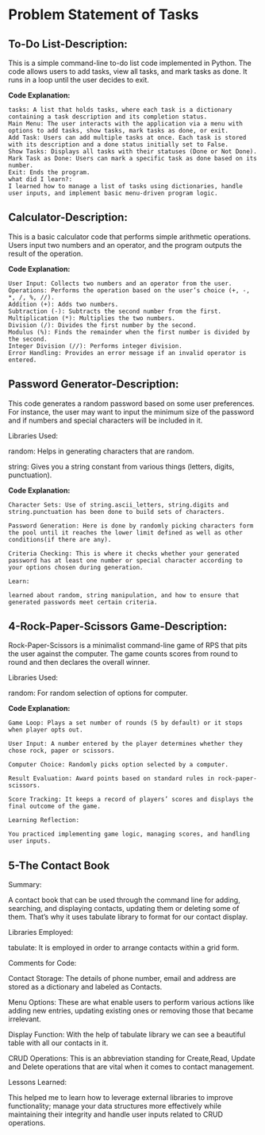 # Problem Statement of Tasks

## To-Do List-Description:

This is a simple command-line to-do list code implemented in Python. The code allows users to add tasks, view all tasks, and mark tasks as done. It runs in a loop until the user decides to exit.

**Code Explanation:**
```text
tasks: A list that holds tasks, where each task is a dictionary containing a task description and its completion status.
Main Menu: The user interacts with the application via a menu with options to add tasks, show tasks, mark tasks as done, or exit.
Add Task: Users can add multiple tasks at once. Each task is stored with its description and a done status initially set to False.
Show Tasks: Displays all tasks with their statuses (Done or Not Done).
Mark Task as Done: Users can mark a specific task as done based on its number.
Exit: Ends the program.
what did I learn?:
I learned how to manage a list of tasks using dictionaries, handle user inputs, and implement basic menu-driven program logic.
```

## Calculator-Description:

This is a basic calculator code that performs simple arithmetic operations. Users input two numbers and an operator, and the program outputs the result of the operation.

**Code Explanation:**
```text
User Input: Collects two numbers and an operator from the user.
Operations: Performs the operation based on the user’s choice (+, -, *, /, %, //).
Addition (+): Adds two numbers.
Subtraction (-): Subtracts the second number from the first.
Multiplication (*): Multiplies the two numbers.
Division (/): Divides the first number by the second.
Modulus (%): Finds the remainder when the first number is divided by the second.
Integer Division (//): Performs integer division.
Error Handling: Provides an error message if an invalid operator is entered.
```

## Password Generator-Description:

This code generates a random password based on some user preferences. For instance, the user may want to input the minimum size of the password and if numbers and special characters will be included in it.

Libraries Used:

random: Helps in generating characters that are random.

string: Gives you a string constant from various things (letters, digits, punctuation).

**Code Explanation:**
```text
Character Sets: Use of string.ascii_letters, string.digits and string.punctuation has been done to build sets of characters.

Password Generation: Here is done by randomly picking characters form the pool until it reaches the lower limit defined as well as other conditions(if there are any).

Criteria Checking: This is where it checks whether your generated password has at least one number or special character according to your options chosen during generation.

Learn:

learned about random, string manipulation, and how to ensure that generated passwords meet certain criteria.
```

## 4-Rock-Paper-Scissors Game-Description:

Rock-Paper-Scissors is a minimalist command-line game of RPS that pits the user against the computer. The game counts scores from round to round and then declares the overall winner.

Libraries Used:

random: For random selection of options for computer.

**Code Explanation:**
```text
Game Loop: Plays a set number of rounds (5 by default) or it stops when player opts out.

User Input: A number entered by the player determines whether they chose rock, paper or scissors.

Computer Choice: Randomly picks option selected by a computer.

Result Evaluation: Award points based on standard rules in rock-paper-scissors.

Score Tracking: It keeps a record of players’ scores and displays the final outcome of the game.

Learning Reflection:

You practiced implementing game logic, managing scores, and handling user inputs.
```

## 5-The Contact Book

Summary:

A contact book that can be used through the command line for adding, searching, and displaying contacts, updating them or deleting some of them. That’s why it uses tabulate library to format for our contact display.

Libraries Employed:

tabulate: It is employed in order to arrange contacts within a grid form.

Comments for Code:

Contact Storage: The details of phone number, email and address are stored as a dictionary and labeled as Contacts.

Menu Options: These are what enable users to perform various actions like adding new entries, updating existing ones or removing those that became irrelevant.

Display Function: With the help of tabulate library we can see a beautiful table with all our contacts in it.

CRUD Operations: This is an abbreviation standing for Create,Read, Update and Delete operations that are vital when it comes to contact management.

Lessons Learned:

This helped me to learn how to leverage external libraries to improve functionality; manage your data structures more effectively while maintaining their integrity and handle user inputs related to CRUD operations.